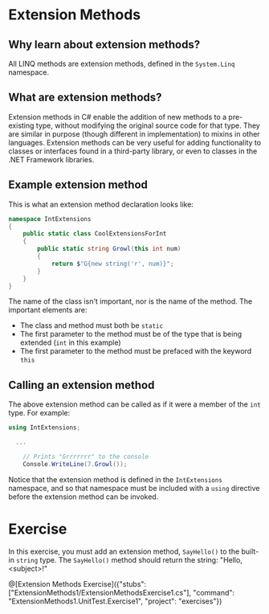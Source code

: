 [//]: # (GENERATED FILE -- DO NOT EDIT)
# Extension Methods

## Why learn about extension methods?
All LINQ methods are extension methods, defined in the `System.Linq` namespace.

## What are extension methods?
Extension methods in C# enable the addition of new methods to a pre-existing type, without modifying the original source code for that type. They are similar in purpose (though different in implementation) to mixins in other languages. Extension methods can be very useful for adding functionality to classes or interfaces found in a third-party library, or even to classes in the .NET Framework libraries.

## Example extension method

This is what an extension method declaration looks like:

```csharp
namespace IntExtensions
{
    public static class CoolExtensionsForInt
    {
        public static string Growl(this int num)
        {
            return $"G{new string('r', num)}";
        }
    }
}
```

The name of the class isn't important, nor is the name of the method. The important elements are:
 - The class and method must both be `static`
 - The first parameter to the method must be of the type that is being extended (`int` in this example)
 - The first parameter to the method must be prefaced with the keyword `this`

## Calling an extension method

The above extension method can be called as if it were a member of the `int` type. For example:

```csharp
using IntExtensions;

  ...

    // Prints "Grrrrrrr" to the console
    Console.WriteLine(7.Growl());
```

Notice that the extension method is defined in the `IntExtensions` namespace, and so that namespace must be included with a `using` directive before the extension method can be invoked.

# Exercise

In this exercise, you must add an extension method, `SayHello()` to the built-in `string` type. The `SayHello()` method should return the string: "Hello, &lt;subject&gt;!"

@[Extension Methods Exercise]({"stubs": ["ExtensionMethods1/ExtensionMethodsExercise1.cs"], "command": "ExtensionMethods1.UnitTest.Exercise1", "project": "exercises"})
